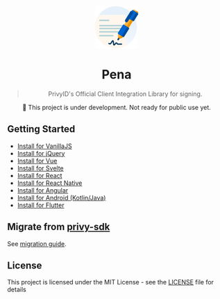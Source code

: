 <div align="center">

![Logo Pena](./assets/logo-pena.svg)

# Pena

> PrivyID's Official Client Integration Library for signing.

🚧 This project is under development. Not ready for public use yet.

</div>

## Getting Started

- [Install for VanillaJS][vanilla]
- [Install for jQuery][jquery]
- [Install for Vue][vue]
- [Install for Svelte][svelte]
- [Install for React][react]
- [Install for React Native][react-native]
- [Install for Angular][angular]
- [Install for Android (Kotlin/Java)][android]
- [Install for Flutter][flutter]

## Migrate from [privy-sdk](https://www.npmjs.com/package/privy-sdk)

See [migration guide][migration].

## License

This project is licensed under the MIT License - see the [LICENSE](./LICENSE) file for details

[vanilla]: ./packages/pena/README.md
[jquery]: ./packages/pena-jquery/README.md
[vue]: ./packages/pena-vue/README.md
[svelte]: ./packages/pena-svelte/README.md
[react]: ./packages/pena-react/README.md
[react-native]: ./packages/pena-react-native/README.md
[angular]: ./packages/pena-angular/projects/lib/README.md
[android]: https://github.com/privy-open-source/pena-android
[flutter]: https://github.com/privy-open-source/pena-flutter
[migration]: ./packages/pena/README.md#migration-from-privy-sdk
